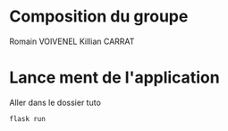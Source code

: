 # Composition du groupe
Romain VOIVENEL
Killian CARRAT

# Lance ment de l'application
Aller dans le dossier tuto
```bash
flask run